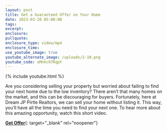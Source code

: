 ```yaml
---
layout: post
title: Get a Guaranteed Offer on Your Home
date: 2023-03-28 05:00:00
tags:
excerpt:
enclosure:
pullquote:
enclosure_type: video/mp4
enclosure_time:
use_youtube_image: true
youtube_alternate_image: /uploads/2-10.png
youtube_code: oMnkc97RqpY
---
```

{% include youtube.html %}

Are you considering selling your property but worried about failing to find your next home due to the low inventory? There aren’t that many homes on the market, and this can be discouraging for buyers. Fortunately, here at Dream JP Pirtle Realtors, we can sell your home without listing it. This way, you’ll have all the time you need to find your next one. To hear more about this amazing opportunity, watch this short video.

[**Get Offer**](https://www.jpsold.com/sellers/guaranteed-offer/){: target="_blank" rel="noopener"}